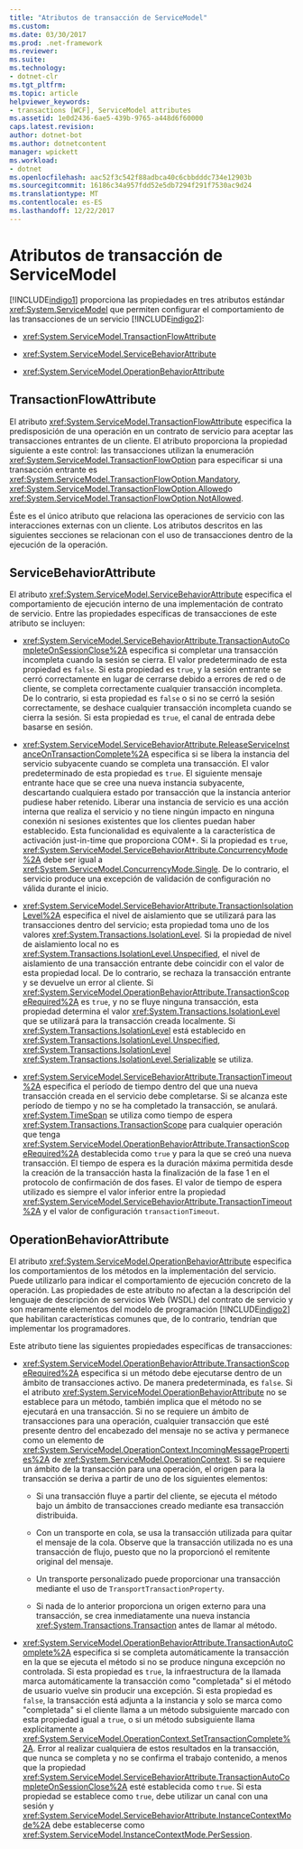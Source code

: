 ```yaml
---
title: "Atributos de transacción de ServiceModel"
ms.custom: 
ms.date: 03/30/2017
ms.prod: .net-framework
ms.reviewer: 
ms.suite: 
ms.technology:
- dotnet-clr
ms.tgt_pltfrm: 
ms.topic: article
helpviewer_keywords:
- transactions [WCF], ServiceModel attributes
ms.assetid: 1e0d2436-6ae5-439b-9765-a448d6f60000
caps.latest.revision: 
author: dotnet-bot
ms.author: dotnetcontent
manager: wpickett
ms.workload:
- dotnet
ms.openlocfilehash: aac52f3c542f88adbca40c6cbbdddc734e12903b
ms.sourcegitcommit: 16186c34a957fdd52e5db7294f291f7530ac9d24
ms.translationtype: MT
ms.contentlocale: es-ES
ms.lasthandoff: 12/22/2017
---
```

# <a name="servicemodel-transaction-attributes"></a>Atributos de transacción de ServiceModel
[!INCLUDE[indigo1](../../../../includes/indigo1-md.md)] proporciona las propiedades en tres atributos estándar <xref:System.ServiceModel> que permiten configurar el comportamiento de las transacciones de un servicio [!INCLUDE[indigo2](../../../../includes/indigo2-md.md)]:  
  
-   <xref:System.ServiceModel.TransactionFlowAttribute>  
  
-   <xref:System.ServiceModel.ServiceBehaviorAttribute>  
  
-   <xref:System.ServiceModel.OperationBehaviorAttribute>  
  
## <a name="transactionflowattribute"></a>TransactionFlowAttribute  
 El atributo <xref:System.ServiceModel.TransactionFlowAttribute> especifica la predisposición de una operación en un contrato de servicio para aceptar las transacciones entrantes de un cliente. El atributo proporciona la propiedad siguiente a este control: las transacciones utilizan la enumeración <xref:System.ServiceModel.TransactionFlowOption> para especificar si una transacción entrante es <xref:System.ServiceModel.TransactionFlowOption.Mandatory>, <xref:System.ServiceModel.TransactionFlowOption.Allowed>o <xref:System.ServiceModel.TransactionFlowOption.NotAllowed>.  
  
 Éste es el único atributo que relaciona las operaciones de servicio con las interacciones externas con un cliente. Los atributos descritos en las siguientes secciones se relacionan con el uso de transacciones dentro de la ejecución de la operación.  
  
## <a name="servicebehaviorattribute"></a>ServiceBehaviorAttribute  
 El atributo <xref:System.ServiceModel.ServiceBehaviorAttribute> especifica el comportamiento de ejecución interno de una implementación de contrato de servicio. Entre las propiedades específicas de transacciones de este atributo se incluyen:  
  
-   <xref:System.ServiceModel.ServiceBehaviorAttribute.TransactionAutoCompleteOnSessionClose%2A> especifica si completar una transacción incompleta cuando la sesión se cierra. El valor predeterminado de esta propiedad es `false`. Si esta propiedad es `true`, y la sesión entrante se cerró correctamente en lugar de cerrarse debido a errores de red o de cliente, se completa correctamente cualquier transacción incompleta. De lo contrario, si esta propiedad es `false` o si no se cerró la sesión correctamente, se deshace cualquier transacción incompleta cuando se cierra la sesión. Si esta propiedad es `true`, el canal de entrada debe basarse en sesión.  
  
-   <xref:System.ServiceModel.ServiceBehaviorAttribute.ReleaseServiceInstanceOnTransactionComplete%2A> especifica si se libera la instancia del servicio subyacente cuando se completa una transacción. El valor predeterminado de esta propiedad es `true`. El siguiente mensaje entrante hace que se cree una nueva instancia subyacente, descartando cualquiera estado por transacción que la instancia anterior pudiese haber retenido. Liberar una instancia de servicio es una acción interna que realiza el servicio y no tiene ningún impacto en ninguna conexión ni sesiones existentes que los clientes puedan haber establecido. Esta funcionalidad es equivalente a la característica de activación just-in-time que proporciona COM+. Si la propiedad es `true`, <xref:System.ServiceModel.ServiceBehaviorAttribute.ConcurrencyMode%2A> debe ser igual a <xref:System.ServiceModel.ConcurrencyMode.Single>. De lo contrario, el servicio produce una excepción de validación de configuración no válida durante el inicio.  
  
-   <xref:System.ServiceModel.ServiceBehaviorAttribute.TransactionIsolationLevel%2A> especifica el nivel de aislamiento que se utilizará para las transacciones dentro del servicio; esta propiedad toma uno de los valores <xref:System.Transactions.IsolationLevel>. Si la propiedad de nivel de aislamiento local no es <xref:System.Transactions.IsolationLevel.Unspecified>, el nivel de aislamiento de una transacción entrante debe coincidir con el valor de esta propiedad local. De lo contrario, se rechaza la transacción entrante y se devuelve un error al cliente. Si <xref:System.ServiceModel.OperationBehaviorAttribute.TransactionScopeRequired%2A> es `true`, y no se fluye ninguna transacción, esta propiedad determina el valor <xref:System.Transactions.IsolationLevel> que se utilizará para la transacción creada localmente. Si <xref:System.Transactions.IsolationLevel> está establecido en <xref:System.Transactions.IsolationLevel.Unspecified>, <xref:System.Transactions.IsolationLevel> <xref:System.Transactions.IsolationLevel.Serializable> se utiliza.  
  
-   <xref:System.ServiceModel.ServiceBehaviorAttribute.TransactionTimeout%2A> especifica el período de tiempo dentro del que una nueva transacción creada en el servicio debe completarse. Si se alcanza este período de tiempo y no se ha completado la transacción, se anulará. <xref:System.TimeSpan> se utiliza como tiempo de espera <xref:System.Transactions.TransactionScope> para cualquier operación que tenga <xref:System.ServiceModel.OperationBehaviorAttribute.TransactionScopeRequired%2A> destablecida como `true` y para la que se creó una nueva transacción. El tiempo de espera es la duración máxima permitida desde la creación de la transacción hasta la finalización de la fase 1 en el protocolo de confirmación de dos fases. El valor de tiempo de espera utilizado es siempre el valor inferior entre la propiedad <xref:System.ServiceModel.ServiceBehaviorAttribute.TransactionTimeout%2A> y el valor de configuración `transactionTimeout`.  
  
## <a name="operationbehaviorattribute"></a>OperationBehaviorAttribute  
 El atributo <xref:System.ServiceModel.OperationBehaviorAttribute> especifica los comportamientos de los métodos en la implementación del servicio. Puede utilizarlo para indicar el comportamiento de ejecución concreto de la operación. Las propiedades de este atributo no afectan a la descripción del lenguaje de descripción de servicios Web (WSDL) del contrato de servicio y son meramente elementos del modelo de programación [!INCLUDE[indigo2](../../../../includes/indigo2-md.md)] que habilitan características comunes que, de lo contrario, tendrían que implementar los programadores.  
  
 Este atributo tiene las siguientes propiedades específicas de transacciones:  
  
-   <xref:System.ServiceModel.OperationBehaviorAttribute.TransactionScopeRequired%2A> especifica si un método debe ejecutarse dentro de un ámbito de transacciones activo. De manera predeterminada, es `false`. Si el atributo <xref:System.ServiceModel.OperationBehaviorAttribute> no se establece para un método, también implica que el método no se ejecutará en una transacción. Si no se requiere un ámbito de transacciones para una operación, cualquier transacción que esté presente dentro del encabezado del mensaje no se activa y permanece como un elemento de <xref:System.ServiceModel.OperationContext.IncomingMessageProperties%2A> de <xref:System.ServiceModel.OperationContext>. Si se requiere un ámbito de la transacción para una operación, el origen para la transacción se deriva a partir de uno de los siguientes elementos:  
  
    -   Si una transacción fluye a partir del cliente, se ejecuta el método bajo un ámbito de transacciones creado mediante esa transacción distribuida.  
  
    -   Con un transporte en cola, se usa la transacción utilizada para quitar el mensaje de la cola. Observe que la transacción utilizada no es una transacción de flujo, puesto que no la proporcionó el remitente original del mensaje.  
  
    -   Un transporte personalizado puede proporcionar una transacción mediante el uso de `TransportTransactionProperty`.  
  
    -   Si nada de lo anterior proporciona un origen externo para una transacción, se crea inmediatamente una nueva instancia <xref:System.Transactions.Transaction> antes de llamar al método.  
  
-   <xref:System.ServiceModel.OperationBehaviorAttribute.TransactionAutoComplete%2A> especifica si se completa automáticamente la transacción en la que se ejecuta el método si no se produce ninguna excepción no controlada. Si esta propiedad es `true`, la infraestructura de la llamada marca automáticamente la transacción como "completada" si el método de usuario vuelve sin producir una excepción. Si esta propiedad es `false`, la transacción está adjunta a la instancia y solo se marca como "completada" si el cliente llama a un método subsiguiente marcado con esta propiedad igual a `true`, o si un método subsiguiente llama explícitamente a <xref:System.ServiceModel.OperationContext.SetTransactionComplete%2A>. Error al realizar cualquiera de estos resultados en la transacción, que nunca se completa y no se confirma el trabajo contenido, a menos que la propiedad <xref:System.ServiceModel.ServiceBehaviorAttribute.TransactionAutoCompleteOnSessionClose%2A> esté establecida como `true`. Si esta propiedad se establece como `true`, debe utilizar un canal con una sesión y <xref:System.ServiceModel.ServiceBehaviorAttribute.InstanceContextMode%2A> debe establecerse como <xref:System.ServiceModel.InstanceContextMode.PerSession>.
